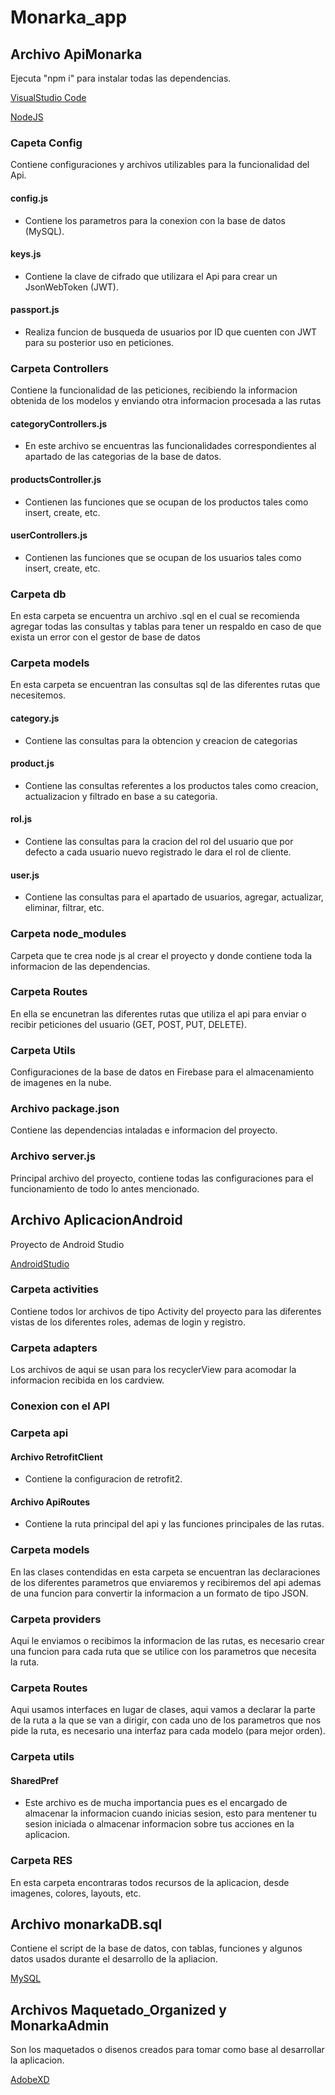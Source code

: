 # Monarka_app

## Archivo ApiMonarka
Ejecuta "npm i" para instalar todas las dependencias.

[VisualStudio Code](https://code.visualstudio.com/)

[NodeJS](https://nodejs.org/en/)

### Capeta Config
Contiene configuraciones y archivos utilizables para la funcionalidad del Api.

 #### config.js
 - Contiene los parametros para la conexion con la base de datos (MySQL).
 #### keys.js
 - Contiene la clave de cifrado que utilizara el Api para crear un JsonWebToken (JWT).
 #### passport.js
 - Realiza funcion de busqueda de usuarios por ID que cuenten con JWT para su posterior uso en peticiones.

### Carpeta Controllers
Contiene la funcionalidad de las peticiones, recibiendo la informacion obtenida de los modelos y enviando otra informacion procesada a las rutas

 #### categoryControllers.js
 - En este archivo se encuentras las funcionalidades correspondientes al apartado de las categorias de la base de datos.
 #### productsController.js
 - Contienen las funciones que se ocupan de los productos tales como insert, create, etc.
 #### userControllers.js
 - Contienen las funciones que se ocupan de los usuarios tales como insert, create, etc.

### Carpeta db
En esta carpeta se encuentra un archivo .sql en el cual se recomienda agregar todas las consultas y tablas para tener un respaldo en caso de que exista un error con el gestor de base de datos

### Carpeta models
En esta carpeta se encuentran las consultas sql de las diferentes rutas que necesitemos.

  #### category.js
  - Contiene las consultas para la obtencion y creacion de categorias
  #### product.js
  - Contiene las consultas referentes a los productos tales como creacion, actualizacion y filtrado en base a su categoria.
  #### rol.js
  - Contiene las consultas para la cracion del rol del usuario que por defecto a cada usuario nuevo registrado le dara el rol de cliente.
  #### user.js
  - Contiene las consultas para el apartado de usuarios, agregar, actualizar, eliminar, filtrar, etc.

### Carpeta node_modules
Carpeta que te crea node js al crear el proyecto y donde contiene toda la informacion de las dependencias.

### Carpeta Routes
En ella se encunetran las diferentes rutas que utiliza el api para enviar o recibir peticiones del usuario (GET, POST, PUT, DELETE).

### Carpeta Utils
Configuraciones de la base de datos en Firebase para el almacenamiento de imagenes en la nube.

### Archivo package.json
Contiene las dependencias intaladas e informacion del proyecto.

### Archivo server.js
Principal archivo del proyecto, contiene todas las configuraciones para el funcionamiento de todo lo antes mencionado.


## Archivo AplicacionAndroid
Proyecto de Android Studio

[AndroidStudio](https://developer.android.com/studio)

### Carpeta activities
Contiene todos lor archivos de tipo Activity del proyecto para las diferentes vistas de los diferentes roles, ademas de login y registro.

### Carpeta adapters
Los archivos de aqui se usan para los recyclerView para acomodar la informacion recibida en los cardview.

### Conexion con el API

### Carpeta api
#### Archivo RetrofitClient
- Contiene la configuracion de retrofit2.
#### Archivo ApiRoutes
- Contiene la ruta principal del api y las funciones principales de las rutas.

### Carpeta models
En las clases contendidas en esta carpeta se encuentran las declaraciones de los diferentes parametros que enviaremos y recibiremos del api ademas de una funcion
para convertir la informacion a un formato de tipo JSON.

### Carpeta providers
Aqui le enviamos o recibimos la informacion de las rutas, es necesario crear una funcion para cada ruta que se utilice con los parametros que necesita la ruta.

### Carpeta Routes
Aqui usamos interfaces en lugar de clases, aqui vamos a declarar la parte de la ruta a la que se van a dirigir, con cada uno de los parametros que nos pide la ruta,
es necesario una interfaz para cada modelo (para mejor orden).

### Carpeta utils
#### SharedPref
- Este archivo es de mucha importancia pues es el encargado de almacenar la informacion cuando inicias sesion, esto para mentener tu sesion iniciada o almacenar 
informacion sobre tus acciones en la aplicacion.

### Carpeta RES
En esta carpeta encontraras todos recursos de la aplicacion, desde imagenes, colores, layouts, etc.


## Archivo monarkaDB.sql
Contiene el script de la base de datos, con tablas, funciones y algunos datos usados durante el desarrollo de la apliacion.

[MySQL](https://www.mysql.com/)

## Archivos Maquetado_Organized y MonarkaAdmin
Son los maquetados o disenos creados para tomar como base al desarrollar la aplicacion.

[AdobeXD](https://helpx.adobe.com/xd/get-started.html)




